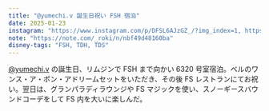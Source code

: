 ```yaml
---
title: "@yumechi.v 誕生日祝い FSH 宿泊"
date: 2025-01-23
instagram: "https://www.instagram.com/p/DFSL6AJzGZ_/?img_index=1, https://www.instagram.com/p/DFUynXMzbRj/?img_index=1, https://www.instagram.com/p/DFXeEp9hdkL/?img_index=1, https://www.instagram.com/p/DFblfaSzRnT/?img_index=1, https://www.instagram.com/p/DFdHaAhTSV1/?img_index=1, https://www.instagram.com/p/DFeRZD_T8MC/?img_index=1, https://www.instagram.com/p/DFgbd0fT_iM/?img_index=1, https://www.instagram.com/p/DFknJIhThW7/?img_index=1, https://www.instagram.com/p/DFnmwGuTC8M/, https://www.instagram.com/p/DFog3cIzFtd/?img_index=1, https://www.instagram.com/p/DFpuH2nTUlT/, https://www.instagram.com/p/DFrOVoLzZi6/?img_index=1"
note: "https://note.com/_roki/n/nbf49d48160ba"
disney-tags: "FSH, TDH, TDS"
---
```


[@yumechi.v](https://www.instagram.com/yumechi.v/) の誕生日、リムジンで FSH まで向かい 6320 号室宿泊。ベルのワンス・ア・ポン・アドリームセットをいただき、その後 FS レストランにてお祝い。翌日は、グランパラディラウンジや FS マジックを使い、スノーギースバウンドコーデをして FS 内を大いに楽しんだ。 